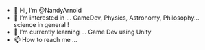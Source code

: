 - 👋 Hi, I’m @NandyArnold
- 👀 I’m interested in ... GameDev, Physics, Astronomy, Philosophy... science in general !
- 🌱 I’m currently learning ... Game Dev using Unity
- 📫 How to reach me ...

<!---
NandyArnold/NandyArnold is a ✨ special ✨ repository because its `README.md` (this file) appears on your GitHub profile.
You can click the Preview link to take a look at your changes.
--->
